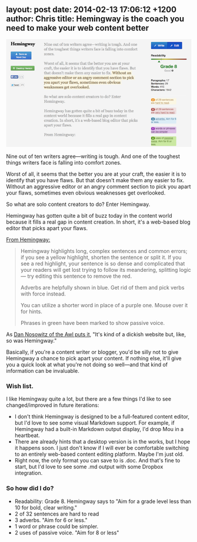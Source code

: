 layout: post
date: 2014-02-13 17:06:12 +1200
author: Chris
title: Hemingway is the coach you need to make your web content better
----

<!-- excerpt -->

![Hemingway](/media/2014-02-13-hemingway.png)

Nine out of ten writers agree—writing is tough. And one of the toughest things writers face is falling into comfort zones. 

Worst of all, it seems that the better you are at your craft, the easier it is to identify that you have flaws. But that doesn't make them any easier to fix. Without an aggressive editor or an angry comment section to pick you apart your flaws, sometimes even obvious weaknesses get overlooked.

So what are solo content creators to do? Enter Hemingway. 

<!-- /excerpt -->

Hemingway has gotten quite a bit of buzz today in the content world because it fills a real gap in content creation. In short, it's a web-based blog editor that picks apart your flaws. 

[From Hemingway:](http://www.hemingwayapp.com/)

> Hemingway highlights long, complex sentences and common errors; if you see a yellow highlight, shorten the sentence or split it. If you see a red highlight, your sentence is so dense and complicated that your readers will get lost trying to follow its meandering, splitting logic — try editing this sentence to remove the red.
>
> Adverbs are helpfully shown in blue. Get rid of them and pick verbs with force instead.
>
> You can utilize a shorter word in place of a purple one. Mouse over it for hints.
>
> Phrases in green have been marked to show passive voice.

As [Dan Nosowitz of the Awl puts it](http://www.theawl.com/2014/02/a-farewell-to-smarms), "It's kind of a dickish website but, like, so was Hemingway."

Basically, if you're a content writer or blogger, you'd be silly not to give Hemingway a chance to pick apart your content. If nothing else, it'll give you a quick look at what you're not doing so well—and that kind of information can be invaluable. 

### Wish list. 

I like Hemingway quite a lot, but there are a few things I'd like to see changed/improved in future iterations:

+ I don't think Hemingway is designed to be a full-featured content editor, but I'd love to see some visual Markdown support. For example, if Hemingway had a built-in Markdown output display, I'd drop Mou in a heartbeat. 
+ There are already hints that a desktop version is in the works, but I hope it happens soon. I just don't know if I will ever be comfortable switching to an entirely web-based content editing platform. Maybe I'm just old.
+ Right now, the only format you can save to is .doc. And that's fine to start, but I'd love to see some .md output with some Dropbox integration. 

### So how did I do?

+ Readability: Grade 8. Hemingway says to "Aim for a grade level less than 10 for bold, clear writing."
+ 2 of 32 sentences are hard to read
+ 3 adverbs. "Aim for 6 or less."
+ 1 word or phrase could be simpler. 
+ 2 uses of passive voice. "Aim for 8 or less"
